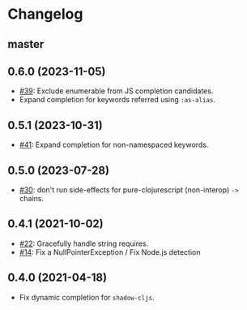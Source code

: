 # Changelog

## master

## 0.6.0 (2023-11-05)

- [#39](https://github.com/clojure-emacs/clj-suitable/issues/39): Exclude enumerable from JS completion candidates.
- Expand completion for keywords referred using `:as-alias`.

## 0.5.1 (2023-10-31)

- [#41](https://github.com/clojure-emacs/clj-suitable/pull/41): Expand completion for non-namespaced keywords.

## 0.5.0 (2023-07-28)

* [#30](https://github.com/clojure-emacs/clj-suitable/issues/30): don't run side-effects for pure-clojurescript (non-interop) `->` chains.

## 0.4.1 (2021-10-02)

* [#22](https://github.com/clojure-emacs/clj-suitable/issues/22): Gracefully handle string requires.
* [#14](https://github.com/clojure-emacs/clj-suitable/issues/14): Fix a NullPointerException / Fix Node.js detection

## 0.4.0 (2021-04-18)

* Fix dynamic completion for `shadow-cljs`.

